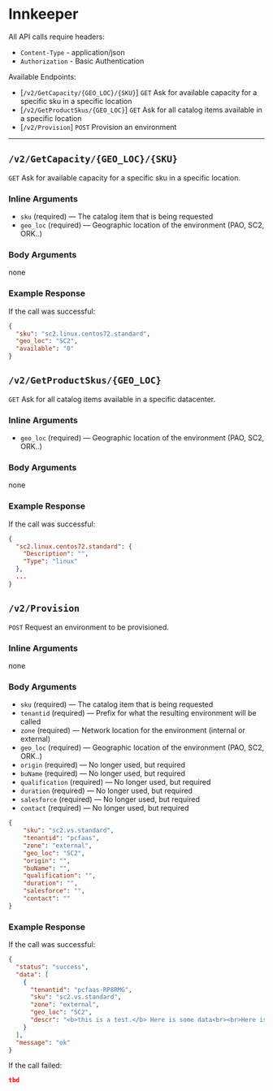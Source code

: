 # Innkeeper

All API calls require headers:
- `Content-Type` - application/json
- `Authorization` - Basic Authentication

Available Endpoints:
* [`/v2/GetCapacity/{GEO_LOC}/{SKU}`] `GET` Ask for available capacity for a specific sku in a specific location
* [`/v2/GetProductSkus/{GEO_LOC}`] `GET` Ask for all catalog items available in a specific location
* [`/v2/Provision`] `POST` Provision an environment

---


## `/v2/GetCapacity/{GEO_LOC}/{SKU}`

`GET` Ask for available capacity for a specific sku in a specific location.

### Inline Arguments
- `sku` (required) — The catalog item that is being requested
- `geo_loc` (required) — Geographic location of the environment (PAO, SC2, ORK..)

### Body Arguments

none


### Example Response

If the call was successful:

```json
{
  "sku": "sc2.linux.centos72.standard",
  "geo_loc": "SC2",
  "available": "0"
}
```

## `/v2/GetProductSkus/{GEO_LOC}`

`GET` Ask for all catalog items available in a specific datacenter.

### Inline Arguments
- `geo_loc` (required) — Geographic location of the environment (PAO, SC2, ORK..)

### Body Arguments

none


### Example Response

If the call was successful:

```json
{
  "sc2.linux.centos72.standard": {
    "Description": "",
    "Type": "linux"
  },
  ...
}
```


## `/v2/Provision`

`POST` Request an environment to be provisioned.

### Inline Arguments

none

### Body Arguments

- `sku` (required) — The catalog item that is being requested
- `tenantid` (required) — Prefix for what the resulting environment will be called 
- `zone` (required) — Network location for the environment (internal or external)
- `geo_loc` (required) — Geographic location of the environment (PAO, SC2, ORK..)
- `origin` (required) — No longer used, but required
- `buName` (required) — No longer used, but required
- `qualification` (required) — No longer used, but required
- `duration` (required) — No longer used, but required
- `salesforce` (required) — No longer used, but required
- `contact` (required) — No longer used, but required

```json
{
	"sku": "sc2.vs.standard",
	"tenantid": "pcfaas",
	"zone": "external",
	"geo_loc": "SC2",
	"origin": "",
	"buName": "",
	"qualification": "",
	"duration": "",
	"salesforce": "",
	"contact": ""
}
```

### Example Response

If the call was successful:

```json
{
  "status": "success",
  "data": [
    {
      "tenantid": "pcfaas-RP8RMG",
      "sku": "sc2.vs.standard",
      "zone": "external",
      "geo_loc": "SC2",
      "descr": "<b>this is a test.</b> Here is some data<br><br>Here is some more <b>data.</b>"
    }
  ],
  "message": "ok"
}
```

If the call failed:

```json
tbd
```
